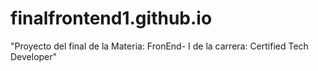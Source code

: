 # finalfrontend1.github.io
"Proyecto del final de la Materia: FronEnd- I de la carrera: Certified Tech Developer"

